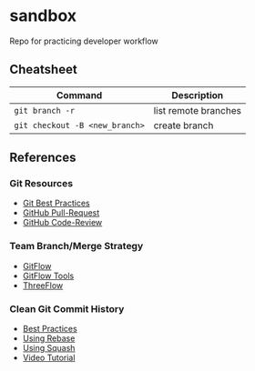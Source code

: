 # sandbox

Repo for practicing developer workflow

## Cheatsheet


| Command                        | Description          |
|--------------------------------|----------------------|
| `git branch -r`                | list remote branches |
| `git checkout -B <new_branch>` | create branch        |

## References

### Git Resources

- [Git Best Practices][a1]
- [GitHub Pull-Request][a2]
- [GitHub Code-Review][a3]

### Team Branch/Merge Strategy

- [GitFlow][b1]
- [GitFlow Tools][b2]
- [ThreeFlow][b3]

### Clean Git Commit History

- [Best Practices][c1]
- [Using Rebase][c2]
- [Using Squash][c3]
- [Video Tutorial][c4]

[a1]: https://sethrobertson.github.io/GitBestPractices
[a2]: https://help.github.com/articles/about-pull-requests/
[a3]: https://help.github.com/articles/about-pull-request-reviews/

[b1]: http://nvie.com/posts/a-successful-git-branching-model/
[b2]: https://github.com/petervanderdoes/gitflow-avh
[b3]: http://www.nomachetejuggling.com/2017/04/09/a-different-branching-strategy/

[c1]: https://github.com/mockito/mockito/wiki/Using-git-to-prepare-your-PR-to-have-a-clean-history
[c2]: http://www.siliconfidential.com/articles/15-seconds-to-cleaner-git-history/
[c3]: https://coderwall.com/p/qybb6a/squash-your-git-commits-for-a-clean-history
[c4]: https://www.youtube.com/watch?v=2E23I9PzplM


